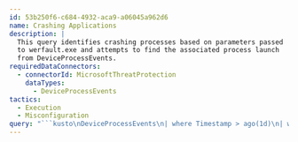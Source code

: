 ```yaml
---
id: 53b250f6-c684-4932-aca9-a06045a962d6
name: Crashing Applications
description: |
  This query identifies crashing processes based on parameters passed
  to werfault.exe and attempts to find the associated process launch
  from DeviceProcessEvents.
requiredDataConnectors:
  - connectorId: MicrosoftThreatProtection
    dataTypes:
      - DeviceProcessEvents
tactics:
  - Execution
  - Misconfiguration
query: "```kusto\nDeviceProcessEvents\n| where Timestamp > ago(1d)\n| where FileName =~ 'werfault.exe'\n| project CrashTime = Timestamp, DeviceId, WerFaultCommand = ProcessCommandLine, CrashProcessId = extract(\"-p ([0-9]{1,5})\", 1, ProcessCommandLine) \n| join kind= inner hint.strategy=shuffle DeviceProcessEvents on DeviceId\n| where CrashProcessId == ProcessId and Timestamp between (datetime_add('day',-1,CrashTime) .. CrashTime)\n| project-away ActionType\n| project-rename ProcessStartTimestamp = Timestamp\n```"
---
```


